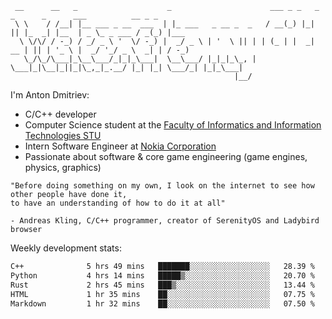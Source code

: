 ```
 __      __   _                    _                      ___ _ _   _  _      _      ___          __ _ _     
 \ \    / /__| |__ ___ _ __  ___  | |_ ___   _ __ _  _   / __(_) |_| || |_  _| |__  | _ \_ _ ___ / _(_) |___ 
  \ \/\/ / -_) / _/ _ \ '  \/ -_) |  _/ _ \ | '  \ || | | (_ | |  _| __ | || | '_ \ |  _/ '_/ _ \  _| | / -_)
   \_/\_/\___|_\__\___/_|_|_\___|  \__\___/ |_|_|_\_, |  \___|_|\__|_||_|\_,_|_.__/ |_| |_| \___/_| |_|_\___|
                                                  |__/                                                       
```

I'm Anton Dmitriev:
* C/C++ developer 
* Computer Science student at the [Faculty of Informatics and Information Technologies STU](https://www.fiit.stuba.sk/en.html?page_id=749)
* Intern Software Engineer at [Nokia Corporation](https://www.nokia.com/)
* Passionate about software & core game engineering (game engines, physics, graphics)

```
"Before doing something on my own, I look on the internet to see how other people have done it,  
to have an understanding of how to do it at all"

- Andreas Kling, C/C++ programmer, creator of SerenityOS and Ladybird browser
```

Weekly development stats:
<!--START_SECTION:waka-->

```txt
C++              5 hrs 49 mins   ███████░░░░░░░░░░░░░░░░░░   28.39 %
Python           4 hrs 14 mins   █████▒░░░░░░░░░░░░░░░░░░░   20.70 %
Rust             2 hrs 45 mins   ███▒░░░░░░░░░░░░░░░░░░░░░   13.44 %
HTML             1 hr 35 mins    ██░░░░░░░░░░░░░░░░░░░░░░░   07.75 %
Markdown         1 hr 32 mins    ██░░░░░░░░░░░░░░░░░░░░░░░   07.50 %
```

<!--END_SECTION:waka-->